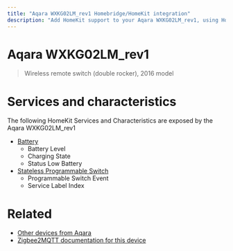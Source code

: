 ```yaml
---
title: "Aqara WXKG02LM_rev1 Homebridge/HomeKit integration"
description: "Add HomeKit support to your Aqara WXKG02LM_rev1, using Homebridge, Zigbee2MQTT and homebridge-z2m."
---
```

<!---
This file has been GENERATED using src/docgen/docgen.ts
DO NOT EDIT THIS FILE MANUALLY!
-->
# Aqara WXKG02LM_rev1
> Wireless remote switch (double rocker), 2016 model


# Services and characteristics
The following HomeKit Services and Characteristics are exposed by
the Aqara WXKG02LM_rev1

* [Battery](../../battery.md)
  * Battery Level
  * Charging State
  * Status Low Battery
* [Stateless Programmable Switch](../../action.md)
  * Programmable Switch Event
  * Service Label Index


# Related
* [Other devices from Aqara](../index.md#aqara)
* [Zigbee2MQTT documentation for this device](https://www.zigbee2mqtt.io/devices/WXKG02LM_rev1.html)